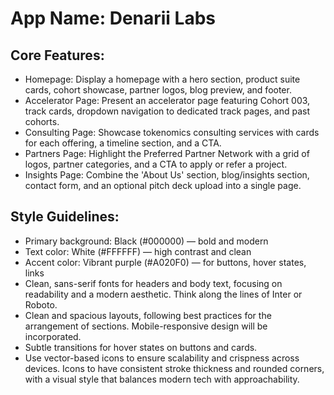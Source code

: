 # **App Name**: Denarii Labs

## Core Features:

- Homepage: Display a homepage with a hero section, product suite cards, cohort showcase, partner logos, blog preview, and footer.
- Accelerator Page: Present an accelerator page featuring Cohort 003, track cards, dropdown navigation to dedicated track pages, and past cohorts.
- Consulting Page: Showcase tokenomics consulting services with cards for each offering, a timeline section, and a CTA.
- Partners Page: Highlight the Preferred Partner Network with a grid of logos, partner categories, and a CTA to apply or refer a project.
- Insights Page: Combine the 'About Us' section, blog/insights section, contact form, and an optional pitch deck upload into a single page.

## Style Guidelines:

- Primary background: Black (#000000) — bold and modern
- Text color: White (#FFFFFF) — high contrast and clean
- Accent color: Vibrant purple (#A020F0) — for buttons, hover states, links
- Clean, sans-serif fonts for headers and body text, focusing on readability and a modern aesthetic. Think along the lines of Inter or Roboto.
- Clean and spacious layouts, following best practices for the arrangement of sections. Mobile-responsive design will be incorporated.
- Subtle transitions for hover states on buttons and cards.
- Use vector-based icons to ensure scalability and crispness across devices. Icons to have consistent stroke thickness and rounded corners, with a visual style that balances modern tech with approachability.